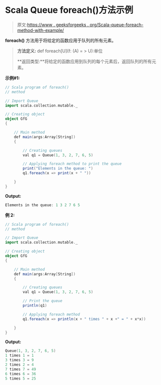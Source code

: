 # Scala Queue foreach()方法示例

> 原文:[https://www . geeksforgeeks . org/Scala-queue-foreach-method-with-example/](https://www.geeksforgeeks.org/scala-queue-foreach-method-with-example/)

**foreach()** 方法用于将给定的函数应用于队列的所有元素。

> **方法定义:** def foreach[U](f: (A) = > U):单位
> 
> **返回类型:**将给定的函数应用到队列的每个元素后，返回队列的所有元素。

**示例#1:**

```scala
// Scala program of foreach() 
// method 

// Import Queue  
import scala.collection.mutable._

// Creating object 
object GfG 
{ 

    // Main method 
    def main(args:Array[String]) 
    { 

        // Creating queues 
        val q1 = Queue(1, 3, 2, 7, 6, 5) 

        // Applying foreach method to print the queue
        print("Elements in the queue: ")
        q1.foreach(x => print(x + " ")) 

    } 
} 
```

**Output:**

```scala
Elements in the queue: 1 3 2 7 6 5

```

**例 2:**

```scala
// Scala program of foreach() 
// method 

// Import Queue  
import scala.collection.mutable._

// Creating object 
object GfG 
{ 

    // Main method 
    def main(args:Array[String]) 
    { 

        // Creating queues 
        val q1 = Queue(1, 3, 2, 7, 6, 5) 

        // Print the queue
        println(q1)

        // Applying foreach method 
        q1.foreach(x => println(x + " times " + x +" = " + x*x)) 

    } 
} 
```

**Output:**

```scala
Queue(1, 3, 2, 7, 6, 5)
1 times 1 = 1
3 times 3 = 9
2 times 2 = 4
7 times 7 = 49
6 times 6 = 36
5 times 5 = 25

```